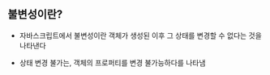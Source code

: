 ## 불변성이란?

* 자바스크립트에서 불변성이란 객체가 생성된 이후 그 상태를 변경할 수 없다는 것을 나타낸다

* 상태 변경 불가는, 객체의 프로퍼티를 변경 불가능하다를 나타냄